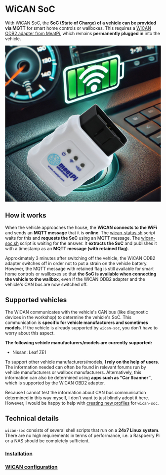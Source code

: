 # WiCAN SoC

With WiCAN SoC, the **SoC (State of Charge) of a vehicle can be provided via MQTT** for smart home controls or wallboxes. This requires a [WiCAN ODB2 adapter from MeatPi](https://www.meatpi.com/products/wican), which remains **permanently plugged in** into the vehicle.

![meatPi WiCAN](pics/meatpi-wican.jpg)

## How it works
When the vehicle approaches the house, the **WiCAN connects to the WiFi** and sends an **MQTT message** that it is **online**. The [wican-status.sh](https://raw.githubusercontent.com/camueller/wican-soc/refs/heads/main/wican-status.sh) script waits for this and **requests the SoC** using an MQTT message. The [wican-soc.sh](https://raw.githubusercontent.com/camueller/wican-soc/refs/heads/main/wican-soc.sh) script is waiting for the answer. It **extracts the SoC** and publishes it with a timestamp as an **MQTT message (with retained flag)**.

Approximately 3 minutes after switching off the vehicle, the WiCAN ODB2 adapter switches off in order not to put a strain on the vehicle battery. However, the MQTT message with retained flag is still available for smart home controls or wallboxes so that **the SoC is available when connecting the vehicle to the wallbox**, even if the WiCAN ODB2 adapter and the vehicle's CAN bus are now switched off.

## Supported vehicles
The WiCAN communicates with the vehicle's CAN bus (like diagnostic devices in the workshop) to determine the vehicle's SoC. This communication is **specific for vehicle manufacturers and sometimes models**. If the vehicle is already supported by `wican-soc`, you don't have to worry about this aspect.

**The following vehicle manufacturers/models are currently supported:**

- Nissan: Leaf ZE1

To support other vehicle manufacturers/models, **I rely on the help of users**. The information needed can often be found in relevant forums run by vehicle manufacturers or wallbox manufacturers. Alternatively, this information can also be determined using **apps such as “Car Scanner”**, which is supported by the WiCAN OBD2 adapter.

Because I cannot test the information about CAN bus communication determined in this way myself, I don't want to just blindly adopt it here. However, I would be happy to help with [creating new profiles](new_profile_EN.md) for `wican-soc`.

## Technical details
`wican-soc` consists of several shell scripts that run on a **24x7 Linux system**. There are no high requirements in terms of performance, i.e. a Raspberry Pi or a NAS should be completely sufficient.

### [Installation](installation_EN.md)

### [WiCAN configuration](wican-configuration_EN.md)
